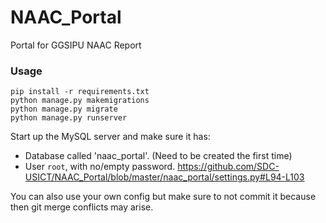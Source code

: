 # NAAC_Portal
Portal for GGSIPU NAAC Report

### Usage
```
pip install -r requirements.txt
python manage.py makemigrations
python manage.py migrate
python manage.py runserver
```

Start up the MySQL server and make sure it has:
- Database called 'naac_portal'. (Need to be created the first time)
- User ```root```, with no/empty password.
https://github.com/SDC-USICT/NAAC_Portal/blob/master/naac_portal/settings.py#L94-L103

You can also use your own config but make sure to not commit
it because then git merge conflicts may arise.

